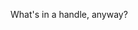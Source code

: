 What's in a handle, anyway?

<!---
0xcodefa7e/0xcodefa7e is a ✨ special ✨ repository because its `README.md` (this file) appears on your GitHub profile.
You can click the Preview link to take a look at your changes.
--->
